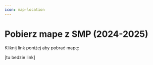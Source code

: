 ```yaml
---
icon: map-location
---
```


# Pobierz mape z SMP (2024-2025)

Kliknij link poniżej aby pobrać mapę:

\[tu bedzie link]
